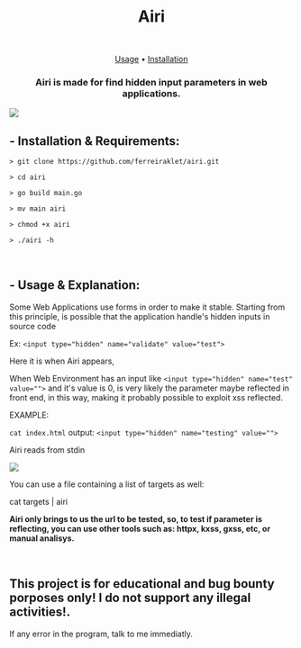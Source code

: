 <h1 align="center">Airi</h1> <br>

<p align="center">
  <a href="#--usage--explanation">Usage</a> •
  <a href="#--installation--requirements">Installation</a>
</p>

<h3 align="center">Airi is made for find hidden input parameters in web applications.</h3>


<img src="https://cdn.discordapp.com/attachments/876919540682989609/944639316494274660/unknown.png" align="middle">

## - Installation & Requirements:
```
> git clone https://github.com/ferreiraklet/airi.git

> cd airi

> go build main.go

> mv main airi

> chmod +x airi

> ./airi -h
```
<br>


## - Usage & Explanation:
  Some Web Applications use forms in order to make it stable. Starting from this principle, is possible that the application handle's hidden inputs in source code
  
  Ex: ```<input type="hidden" name="validate" value="test">```
  
  Here it is when Airi appears,
  
  When Web Environment has an input like ```<input type="hidden" name="test" value="">``` and it's value is 0, is very likely the parameter maybe reflected in front end, in this way, making it probably possible to exploit xss reflected.
  
  EXAMPLE:
  
  ```cat index.html```
  output:
  ```<input type="hidden" name="testing" value="">```
  
  Airi reads from stdin
  
  
  <img src="https://cdn.discordapp.com/attachments/876919540682989609/944641808644857876/unknown.png">
  
  You can use a file containing a list of targets as well:
  
  cat targets | airi
  
  
  **Airi only brings to us the url to be tested, so, to test if parameter is reflecting, you can use other tools such as: httpx, kxss, gxss, etc, or manual analisys.**


<br>



## This project is for educational and bug bounty porposes only! I do not support any illegal activities!.

If any error in the program, talk to me immediatly.
